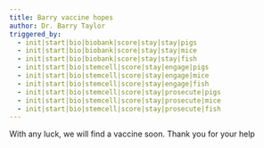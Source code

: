 ```yaml
---
title: Barry vaccine hopes
author: Dr. Barry Taylor
triggered_by:
  - init|start|bio|biobank|score|stay|stay|pigs
  - init|start|bio|biobank|score|stay|stay|mice
  - init|start|bio|biobank|score|stay|stay|fish
  - init|start|bio|stemcell|score|stay|engage|pigs
  - init|start|bio|stemcell|score|stay|engage|mice
  - init|start|bio|stemcell|score|stay|engage|fish
  - init|start|bio|stemcell|score|stay|prosecute|pigs
  - init|start|bio|stemcell|score|stay|prosecute|mice
  - init|start|bio|stemcell|score|stay|prosecute|fish
---
```

With any luck, we will find a vaccine soon. Thank you for your help
